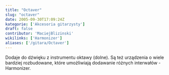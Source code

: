 ```yaml
---
title: "Octaver"
slug: "octaver"
date: 2005-09-30T17:09:24Z
kategorie: ['Akcesoria gitarzysty']
draft: false
contributor: 'MaciejBlizinski'
wikilinks: ['Harmonizer']
aliases: ['/gitara/Octaver']
---
```

Dodaje do dźwięku z instrumentu oktawy (dolne). Są też urządzenia o
wiele bardziej rozbudowane, które umożliwiają dodawanie różnych
interwałów - Harmonizer<!-- link nie odnosił się do niczego: 'Octaver' ('content/Octaver.md') links to 'Harmonizer' ('content/Harmonizer.md') and that does not exist -->.

